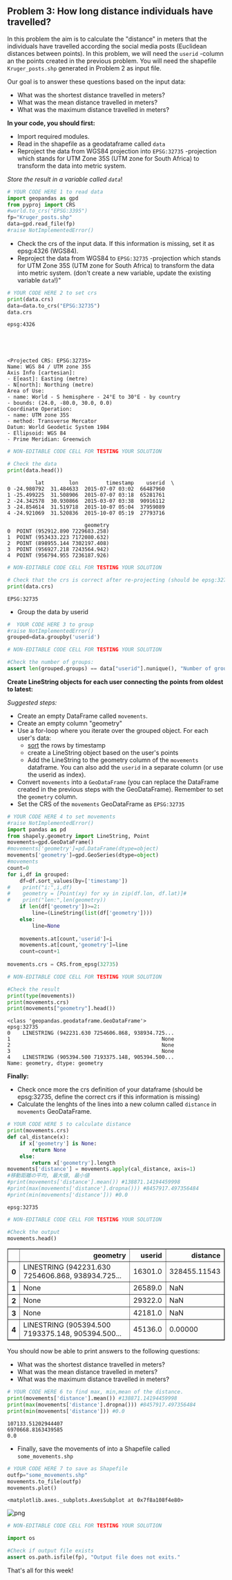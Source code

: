 ## Problem 3: How long distance individuals have travelled? 

In this problem the aim is to calculate the "distance" in meters that the individuals have travelled according the social media posts (Euclidean distances between points). In this problem, we will need the `userid` -column an the points created in the previous problem. You will need the shapefile `Kruger_posts.shp` generated in Problem 2 as input file.

Our goal is to answer these questions based on the input data:
- What was the shortest distance travelled in meters?
- What was the mean distance travelled in meters?
- What was the maximum distance travelled in meters?

**In your code, you should first:**
 - Import required modules.
 - Read in the shapefile as a geodataframe called `data`
 - Reproject the data from WGS84 projection into `EPSG:32735` -projection which stands for UTM Zone 35S (UTM zone for South Africa) to transform the data into metric system.
 
*Store the result in a variable called `data`*!


```python
# YOUR CODE HERE 1 to read data
import geopandas as gpd
from pyproj import CRS
#world.to_crs("EPSG:3395") 
fp="Kruger_posts.shp"
data=gpd.read_file(fp)
#raise NotImplementedError()
```

- Check the crs of the input data. If this information is missing, set it as epsg:4326 (WGS84).
- Reproject the data from WGS84 to `EPSG:32735` -projection which stands for UTM Zone 35S (UTM zone for South Africa) to transform the data into metric system. (don't create a new variable, update the existing variable `data`!)"


```python
# YOUR CODE HERE 2 to set crs
print(data.crs)
data=data.to_crs("EPSG:32735")
data.crs
```

    epsg:4326





    <Projected CRS: EPSG:32735>
    Name: WGS 84 / UTM zone 35S
    Axis Info [cartesian]:
    - E[east]: Easting (metre)
    - N[north]: Northing (metre)
    Area of Use:
    - name: World - S hemisphere - 24°E to 30°E - by country
    - bounds: (24.0, -80.0, 30.0, 0.0)
    Coordinate Operation:
    - name: UTM zone 35S
    - method: Transverse Mercator
    Datum: World Geodetic System 1984
    - Ellipsoid: WGS 84
    - Prime Meridian: Greenwich




```python
# NON-EDITABLE CODE CELL FOR TESTING YOUR SOLUTION

# Check the data
print(data.head())
```

             lat        lon         timestamp    userid  \
    0 -24.980792  31.484633  2015-07-07 03:02  66487960   
    1 -25.499225  31.508906  2015-07-07 03:18  65281761   
    2 -24.342578  30.930866  2015-03-07 03:38  90916112   
    3 -24.854614  31.519718  2015-10-07 05:04  37959089   
    4 -24.921069  31.520836  2015-10-07 05:19  27793716   
    
                             geometry  
    0  POINT (952912.890 7229683.258)  
    1  POINT (953433.223 7172080.632)  
    2  POINT (898955.144 7302197.408)  
    3  POINT (956927.218 7243564.942)  
    4  POINT (956794.955 7236187.926)  



```python
# NON-EDITABLE CODE CELL FOR TESTING YOUR SOLUTION

# Check that the crs is correct after re-projecting (should be epsg:32735)
print(data.crs)
```

    EPSG:32735


 - Group the data by userid


```python
#  YOUR CODE HERE 3 to group 
#raise NotImplementedError()
grouped=data.groupby('userid')

```


```python
# NON-EDITABLE CODE CELL FOR TESTING YOUR SOLUTION

#Check the number of groups:
assert len(grouped.groups) == data["userid"].nunique(), "Number of groups should match number of unique users!"
```

**Create LineString objects for each user connecting the points from oldest to latest:**

*Suggested steps:*
- Create an empty DataFrame called `movements`. 
- Create an empty column "geometry"
- Use a for-loop where you iterate over the grouped object. For each user's data: 
    - [sort](http://pandas.pydata.org/pandas-docs/stable/generated/pandas.DataFrame.sort_values.html) the rows by timestamp 
    - create a LineString object based on the user's points
    - Add the LineString to the geometry column of the `movements` dataframe. You can also add the `userid` in a separate column (or use the userid as index).
- Convert `movements` into a `GeoDataFrame` (you can replace the DataFrame created in the previous steps with the GeoDataFrame). Remember to set the `geometry` column.
- Set the CRS of the ``movements`` GeoDataFrame as ``EPSG:32735`` 


```python
# YOUR CODE HERE 4 to set movements
#raise NotImplementedError()
import pandas as pd
from shapely.geometry import LineString, Point
movements=gpd.GeoDataFrame()
#movements['geometry']=pd.DataFrame(dtype=object)
movements['geometry']=gpd.GeoSeries(dtype=object)
#movements
count=0
for i,df in grouped:
    df=df.sort_values(by=['timestamp'])
#    print("i:",i,df)
#    geometry = [Point(xy) for xy in zip(df.lon, df.lat)]#
#    print("len:",len(geometry))
    if len(df['geometry'])>=2:
        line=(LineString(list(df['geometry'])))
    else:
        line=None
    
    movements.at[count,'userid']=i
    movements.at[count,'geometry']=line
    count=count+1
    
movements.crs = CRS.from_epsg(32735)

```


```python
# NON-EDITABLE CODE CELL FOR TESTING YOUR SOLUTION

#Check the result
print(type(movements))
print(movements.crs)
print(movements["geometry"].head())
```

    <class 'geopandas.geodataframe.GeoDataFrame'>
    epsg:32735
    0    LINESTRING (942231.630 7254606.868, 938934.725...
    1                                                 None
    2                                                 None
    3                                                 None
    4    LINESTRING (905394.500 7193375.148, 905394.500...
    Name: geometry, dtype: geometry


**Finally:**
- Check once more the crs definition of your dataframe (should be epsg:32735, define the correct crs if this information is missing)
- Calculate the lenghts of the lines into a new column called ``distance`` in ``movements`` GeoDataFrame.


```python
# YOUR CODE HERE 5 to calculate distance
print(movements.crs)
def cal_distance(x):
    if x['geometry'] is None:
        return None
    else:
        return x['geometry'].length
movements['distance'] = movements.apply(cal_distance, axis=1)
#移動距離の平均, 最大値, 最小値
#print(movements['distance'].mean()) #138871.14194459998
#print(max(movements['distance'].dropna())) #8457917.497356484
#print(min(movements['distance'])) #0.0
```

    epsg:32735



```python
# NON-EDITABLE CODE CELL FOR TESTING YOUR SOLUTION

#Check the output
movements.head()
```




<div>
<style scoped>
    .dataframe tbody tr th:only-of-type {
        vertical-align: middle;
    }

    .dataframe tbody tr th {
        vertical-align: top;
    }

    .dataframe thead th {
        text-align: right;
    }
</style>
<table border="1" class="dataframe">
  <thead>
    <tr style="text-align: right;">
      <th></th>
      <th>geometry</th>
      <th>userid</th>
      <th>distance</th>
    </tr>
  </thead>
  <tbody>
    <tr>
      <th>0</th>
      <td>LINESTRING (942231.630 7254606.868, 938934.725...</td>
      <td>16301.0</td>
      <td>328455.11543</td>
    </tr>
    <tr>
      <th>1</th>
      <td>None</td>
      <td>26589.0</td>
      <td>NaN</td>
    </tr>
    <tr>
      <th>2</th>
      <td>None</td>
      <td>29322.0</td>
      <td>NaN</td>
    </tr>
    <tr>
      <th>3</th>
      <td>None</td>
      <td>42181.0</td>
      <td>NaN</td>
    </tr>
    <tr>
      <th>4</th>
      <td>LINESTRING (905394.500 7193375.148, 905394.500...</td>
      <td>45136.0</td>
      <td>0.00000</td>
    </tr>
  </tbody>
</table>
</div>



You should now be able to print answers to the following questions: 

 - What was the shortest distance travelled in meters?
 - What was the mean distance travelled in meters?
 - What was the maximum distance travelled in meters?


```python
# YOUR CODE HERE 6 to find max, min,mean of the distance.
print(movements['distance'].mean()) #138871.14194459998
print(max(movements['distance'].dropna())) #8457917.497356484
print(min(movements['distance'])) #0.0
```

    107133.51202944407
    6970668.8163439585
    0.0


- Finally, save the movements of into a Shapefile called ``some_movements.shp``


```python
# YOUR CODE HERE 7 to save as Shapefile
outfp="some_movements.shp"
movements.to_file(outfp)
movements.plot()
```




    <matplotlib.axes._subplots.AxesSubplot at 0x7f8a108f4e80>




    
![png](output_18_1.png)
    



```python
# NON-EDITABLE CODE CELL FOR TESTING YOUR SOLUTION

import os

#Check if output file exists
assert os.path.isfile(fp), "Output file does not exits."
```

That's all for this week!


```python

```
